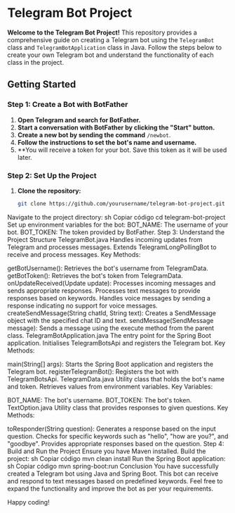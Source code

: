 # Telegram Bot Project

**Welcome to the Telegram Bot Project!** This repository provides a comprehensive guide on creating a Telegram bot using the `TelegramBot` class and `TelegramBotApplication` class in Java. Follow the steps below to create your own Telegram bot and understand the functionality of each class in the project.

## Getting Started

### Step 1: Create a Bot with BotFather

1. **Open Telegram and search for BotFather.**
2. **Start a conversation with BotFather by clicking the "Start" button.**
3. **Create a new bot by sending the command** `/newbot`.
4. **Follow the instructions to set the bot's name and username.**
5. **You will receive a token for your bot. Save this token as it will be used later.

### Step 2: Set Up the Project

1. **Clone the repository:**
   ```sh
   git clone https://github.com/yourusername/telegram-bot-project.git
Navigate to the project directory:
sh
Copiar código
cd telegram-bot-project
Set up environment variables for the bot:
BOT_NAME: The username of your bot.
BOT_TOKEN: The token provided by BotFather.
Step 3: Understand the Project Structure
TelegramBot.java
Handles incoming updates from Telegram and processes messages.
Extends TelegramLongPollingBot to receive and process messages.
Key Methods:

getBotUsername(): Retrieves the bot's username from TelegramData.
getBotToken(): Retrieves the bot's token from TelegramData.
onUpdateReceived(Update update): Processes incoming messages and sends appropriate responses.
Processes text messages to provide responses based on keywords.
Handles voice messages by sending a response indicating no support for voice messages.
createSendMessage(String chatId, String text): Creates a SendMessage object with the specified chat ID and text.
sendMessage(SendMessage message): Sends a message using the execute method from the parent class.
TelegramBotApplication.java
The entry point for the Spring Boot application.
Initialises TelegramBotsApi and registers the Telegram bot.
Key Methods:

main(String[] args): Starts the Spring Boot application and registers the Telegram bot.
registerTelegramBot(): Registers the bot with TelegramBotsApi.
TelegramData.java
Utility class that holds the bot's name and token.
Retrieves values from environment variables.
Key Variables:

BOT_NAME: The bot's username.
BOT_TOKEN: The bot's token.
TextOption.java
Utility class that provides responses to given questions.
Key Methods:

toResponder(String question): Generates a response based on the input question.
Checks for specific keywords such as "hello", "how are you?", and "goodbye".
Provides appropriate responses based on the question.
Step 4: Build and Run the Project
Ensure you have Maven installed.
Build the project:
sh
Copiar código
mvn clean install
Run the Spring Boot application:
sh
Copiar código
mvn spring-boot:run
Conclusion
You have successfully created a Telegram bot using Java and Spring Boot. This bot can receive and respond to text messages based on predefined keywords. Feel free to expand the functionality and improve the bot as per your requirements.

Happy coding!
